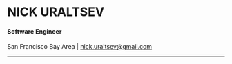 # NICK URALTSEV

#### Software Engineer

San Francisco Bay Area | [nick.uraltsev@gmail.com](mailto:nick.uraltsev@gmail.com)

***
